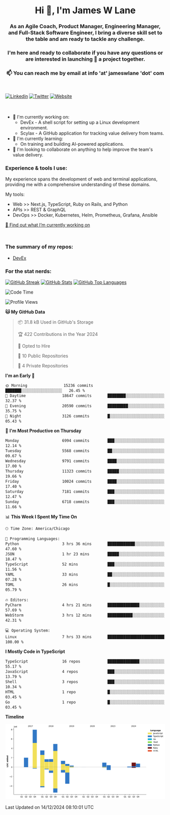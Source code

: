 <h1 align="center">Hi 👋, I'm James W Lane</h1>
<h3 align="center">As an Agile Coach, Product Manager, Engineering Manager, and Full-Stack Software Engineer, I bring a diverse skill set to the table and am ready to tackle any challenge.</h3>
<h3 align="center">I'm here and ready to collaborate if you have any questions or are interested in launching 🚀 a project together.</h3>

<div style="margin-top: 16px;" />

<h3 align="center">📫 You can reach me by email at info 'at' jameswlane 'dot' com</h3>

<div style="margin-top: 48px;" />

[![Linkedin](https://img.shields.io/badge/LinkedIn-0077B5?style=for-the-badge&logo=linkedin&logoColor=white)](https://www.linkedin.com/in/jameswlane/)
[![Twitter](https://img.shields.io/badge/Twitter-1DA1F2?style=for-the-badge&logo=twitter&logoColor=white)](https://x.com/jameswlane)
[![Website](https://img.shields.io/website?down_color=red&down_message=offline&style=for-the-badge&up_color=green&up_message=up&url=https%3A%2F%2Fwww.jameswlane.com)](https://www.jameswlane.com)

<div style="margin-top: 48px;" />

- 🔭 I'm currently working on:
  - DevEx - A shell script for setting up a Linux development environment.
  - Scylax - A GitHub application for tracking value delivery from teams.
- 🌱 I'm currently learning:
  - On training and building AI-powered applications.
- 👯 I'm looking to collaborate on anything to help improve the team's value delivery.

### Experience & tools I use:

My experience spans the development of web and terminal applications, providing me with a comprehensive understanding of these domains.

My tools:
- Web >> Next.js, TypeScript, Ruby on Rails, and Python
- APIs >> REST & GraphQL
- DevOps >> Docker, Kubernetes, Helm, Prometheus, Grafana, Ansible

[🔭 Find out what I’m currently working on](https://www.jameswlane.com/now)  

<div style="margin-top: 50px;"/>

### The summary of my repos:
- [DevEx](https://github.com/jameswlane/devex)  

### For the stat nerds:
[![GitHub Streak](https://github-readme-streak-stats.herokuapp.com?user=jameswlane&theme=tokyonight)](https://git.io/streak-stats)
[![GitHub Stats](https://github-readme-stats.vercel.app/api?username=jameswlane&show_icons=true&theme=tokyonight)](https://github-readme-stats.vercel.app)
[![GitHub Top Languages](https://github-readme-stats.vercel.app/api/top-langs?username=jameswlane&show_icons=true&locale=en&layout=compact&theme=tokyonight)](https://github-readme-stats.vercel.app)

<!--START_SECTION:waka-->
![Code Time](http://img.shields.io/badge/Code%20Time-188%20hrs%2040%20mins-blue)

![Profile Views](http://img.shields.io/badge/Profile%20Views-1-blue)

**🐱 My GitHub Data** 

> 📦 31.8 kB Used in GitHub's Storage 
 > 
> 🏆 422 Contributions in the Year 2024
 > 
> 💼 Opted to Hire
 > 
> 📜 10 Public Repositories 
 > 
> 🔑 4 Private Repositories 
 > 
**I'm an Early 🐤** 

```text
🌞 Morning                15236 commits       ███████░░░░░░░░░░░░░░░░░░   26.45 % 
🌆 Daytime                18647 commits       ████████░░░░░░░░░░░░░░░░░   32.37 % 
🌃 Evening                20590 commits       █████████░░░░░░░░░░░░░░░░   35.75 % 
🌙 Night                  3126 commits        █░░░░░░░░░░░░░░░░░░░░░░░░   05.43 % 
```
📅 **I'm Most Productive on Thursday** 

```text
Monday                   6994 commits        ███░░░░░░░░░░░░░░░░░░░░░░   12.14 % 
Tuesday                  5568 commits        ██░░░░░░░░░░░░░░░░░░░░░░░   09.67 % 
Wednesday                9791 commits        ████░░░░░░░░░░░░░░░░░░░░░   17.00 % 
Thursday                 11323 commits       █████░░░░░░░░░░░░░░░░░░░░   19.66 % 
Friday                   10024 commits       ████░░░░░░░░░░░░░░░░░░░░░   17.40 % 
Saturday                 7181 commits        ███░░░░░░░░░░░░░░░░░░░░░░   12.47 % 
Sunday                   6718 commits        ███░░░░░░░░░░░░░░░░░░░░░░   11.66 % 
```


📊 **This Week I Spent My Time On** 

```text
🕑︎ Time Zone: America/Chicago

💬 Programming Languages: 
Python                   3 hrs 36 mins       ████████████░░░░░░░░░░░░░   47.60 % 
JSON                     1 hr 23 mins        █████░░░░░░░░░░░░░░░░░░░░   18.47 % 
TypeScript               52 mins             ███░░░░░░░░░░░░░░░░░░░░░░   11.56 % 
YAML                     33 mins             ██░░░░░░░░░░░░░░░░░░░░░░░   07.28 % 
TOML                     26 mins             █░░░░░░░░░░░░░░░░░░░░░░░░   05.79 % 

🔥 Editors: 
PyCharm                  4 hrs 21 mins       ██████████████░░░░░░░░░░░   57.69 % 
WebStorm                 3 hrs 12 mins       ███████████░░░░░░░░░░░░░░   42.31 % 

💻 Operating System: 
Linux                    7 hrs 33 mins       █████████████████████████   100.00 % 
```

**I Mostly Code in TypeScript** 

```text
TypeScript               16 repos            ██████████████░░░░░░░░░░░   55.17 % 
JavaScript               4 repos             ███░░░░░░░░░░░░░░░░░░░░░░   13.79 % 
Shell                    3 repos             ███░░░░░░░░░░░░░░░░░░░░░░   10.34 % 
HTML                     1 repo              █░░░░░░░░░░░░░░░░░░░░░░░░   03.45 % 
Go                       1 repo              █░░░░░░░░░░░░░░░░░░░░░░░░   03.45 % 
```



**Timeline**

![Lines of Code chart](https://raw.githubusercontent.com/jameswlane/jameswlane/main/assets/bar_graph.png)


 Last Updated on 14/12/2024 08:10:01 UTC
<!--END_SECTION:waka-->
